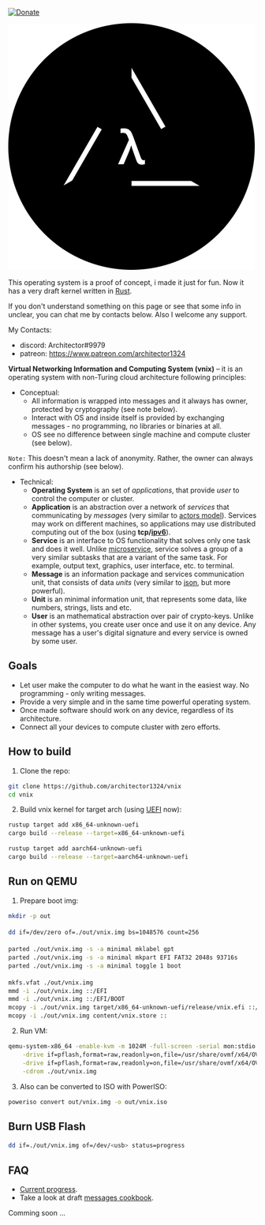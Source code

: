 [![Donate](http://img.shields.io/liberapay/receives/Architector1324.svg?logo=liberapay)](https://ru.liberapay.com/Architector1324/)


![](./doc/vnix_logo.png)

This operating system is a proof of concept, i made it just for fun. Now it has a very draft kernel written in [Rust](https://www.rust-lang.org/).

If you don't understand something on this page or see that some info in unclear, you can chat me by contacts below. Also I welcome any support.

My Contacts:
- discord: Architector#9979
- patreon: https://www.patreon.com/architector1324

**Virtual Networking Information and Computing System (vnix)** – it is an operating system with non-Turing cloud architecture following principles:

- Conceptual:
  - All information is wrapped into messages and it always has owner, protected by cryptography (see note below).
  - Interact with OS and inside itself is provided by exchanging messages - no programming, no libraries or binaries at all.
  - OS see no difference between single machine and compute cluster (see below).

`Note:` This doesn't mean a lack of anonymity. Rather, the owner can always confirm his authorship (see below).

- Technical:
  - **Operating System** is an set of *applications*, that provide *user* to control the computer or cluster. 
  - **Application** is an abstraction over a network of *services* that communicating by *messages* (very similar to [actors model](https://en.wikipedia.org/wiki/Actor_model)). Services may work on different machines, so applications may use distributed computing out of the box (using **tcp/[ipv6](https://en.wikipedia.org/wiki/IPv6)**).
  - **Service** is an interface to OS functionality that solves only one task and does it well. Unlike [microservice](https://en.wikipedia.org/wiki/Microservices), service solves a group of a very similar subtasks that are a variant of the same task. For example, output text, graphics, user interface, etc. to terminal.
  - **Message** is an information package and services communication unit, that consists of data *units* (very similar to [json](https://www.json.org), but more powerful).
  - **Unit** is an minimal information unit, that represents some data, like numbers, strings, lists and etc.
  - **User** is an mathematical abstraction over pair of crypto-keys. Unlike in other systems, you create user once and use it on any device. Any message has a user's digital signature and every service is owned by some user.


## Goals
- Let user make the computer to do what he want in the easiest way. No programming - only writing messages.
- Provide a very simple and in the same time powerful operating system.
- Once made software should work on any device, regardless of its architecture.
- Connect all your devices to compute cluster with zero efforts.

## How to build

1. Clone the repo:
```bash
git clone https://github.com/architector1324/vnix
cd vnix
```

2. Build vnix kernel for target arch (using [UEFI](https://uefi.org/) now):
```bash
rustup target add x86_64-unknown-uefi
cargo build --release --target=x86_64-unknown-uefi
```
```bash
rustup target add aarch64-unknown-uefi
cargo build --release --target=aarch64-unknown-uefi
```

## Run on QEMU
1. Prepare boot img:
```bash
mkdir -p out

dd if=/dev/zero of=./out/vnix.img bs=1048576 count=256

parted ./out/vnix.img -s -a minimal mklabel gpt
parted ./out/vnix.img -s -a minimal mkpart EFI FAT32 2048s 93716s
parted ./out/vnix.img -s -a minimal toggle 1 boot

mkfs.vfat ./out/vnix.img
mmd -i ./out/vnix.img ::/EFI
mmd -i ./out/vnix.img ::/EFI/BOOT
mcopy -i ./out/vnix.img target/x86_64-unknown-uefi/release/vnix.efi ::/EFI/BOOT/BOOTX64.EFI
mcopy -i ./out/vnix.img content/vnix.store ::
```

2. Run VM:
```bash
qemu-system-x86_64 -enable-kvm -m 1024M -full-screen -serial mon:stdio -vga virtio -device virtio-rng-pci \
    -drive if=pflash,format=raw,readonly=on,file=/usr/share/ovmf/x64/OVMF.fd \
    -drive if=pflash,format=raw,readonly=on,file=/usr/share/ovmf/x64/OVMF_VARS.fd \
    -cdrom ./out/vnix.img
```

3. Also can be converted to ISO with PowerISO:
```bash
poweriso convert out/vnix.img -o out/vnix.iso
```


## Burn USB Flash
```bash
dd if=./out/vnix.img of=/dev/<usb> status=progress
```

## FAQ
- [Current progress](./PROGRESS.md).
- Take a look at draft [messages cookbook](./doc/message-cookbook.md).

Comming soon ...